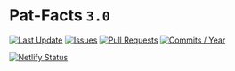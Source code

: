 # Pat-Facts `3.0`

[![Last Update](https://img.shields.io/github/last-commit/prp1277/pat-facts.svg?label=updated&style=plastic)](https://img.shields.io/github/last-commit/prp1277/pat-facts.svg?label=updated&style=plastic)
[![Issues](https://img.shields.io/github/issues/prp1277/pat-facts.svg?colorB=red&style=plastic)](https://img.shields.io/github/issues/prp1277/pat-facts.svg?colorB=red&style=plastic)
[![Pull Requests](https://img.shields.io/github/issues-pr/prp1277/pat-facts.svg?colorB=yellow&style=plastic)](https://img.shields.io/github/issues-pr/prp1277/pat-facts.svg?colorB=yellow&style=plastic)
[![Commits / Year](https://img.shields.io/github/commit-activity/y/prp1277/pat-facts.svg?style=plastic)](https://img.shields.io/github/commit-activity/y/prp1277/pat-facts.svg?style=plastic)

[![Netlify Status](https://api.netlify.com/api/v1/badges/c6a09f22-62f8-4eb4-82d2-d76a4d6f9e8b/deploy-status)](https://app.netlify.com/sites/pat-facts/deploys)
